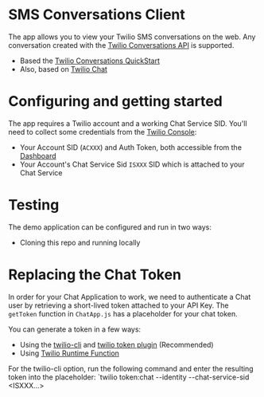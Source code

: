 # SMS Conversations Client

The app allows you to view your Twilio SMS conversations on the web. Any conversation created with the [Twilio Conversations API](https://www.twilio.com/docs/conversations/api) is supported.
* Based the [Twilio Conversations QuickStart](https://www.twilio.com/docs/conversations/quickstart)
* Also, based on [Twilio Chat](https://www.twilio.com/docs/chat)

# Configuring and getting started

The app requires a Twilio account and a working Chat Service SID.
You'll need to collect some credentials from the [Twilio Console](https://www.twilio.com/console):
* Your Account SID (`ACXXX`) and Auth Token, both accessible from the [Dashboard](https://twilio.com/console/dashboard)
* Your Account's Chat Service Sid `ISXXX` SID which is attached to your Chat Service

# Testing

The demo application can be configured and run in two ways:
* Cloning this repo and running locally

# Replacing the Chat Token
In order for your Chat Application to work, we need to authenticate a Chat user by retrieving a short-lived token attached to your API Key. The `getToken` function in `ChatApp.js` has a placeholder for your chat token.

You can generate a token in a few ways:
* Using the [twilio-cli](https://www.twilio.com/docs/twilio-cli/quickstart) and [twilio token plugin](https://github.com/twilio-labs/plugin-token) (Recommended)
* Using [Twilio Runtime Function](https://www.twilio.com/docs/runtime/functions)

 For the twilio-cli option, run the following command and enter the resulting token into the placeholder:
 `twilio token:chat --identity <The test chat username> --chat-service-sid <ISXXX...>
